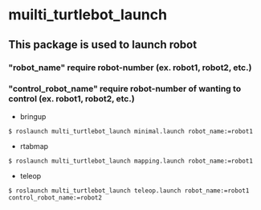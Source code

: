 # muilti_turtlebot_launch

## This package is used to launch robot

### "robot_name" require robot-number (ex. robot1, robot2, etc.)
### "control_robot_name" require robot-number of wanting to control (ex. robot1, robot2, etc.)

* bringup

```
$ roslaunch multi_turtlebot_launch minimal.launch robot_name:=robot1
```

* rtabmap

```
$ roslaunch multi_turtlebot_launch mapping.launch robot_name:=robot1
```

* teleop

```
$ roslaunch multi_turtlebot_launch teleop.launch robot_name:=robot1 control_robot_name:=robot2
```
